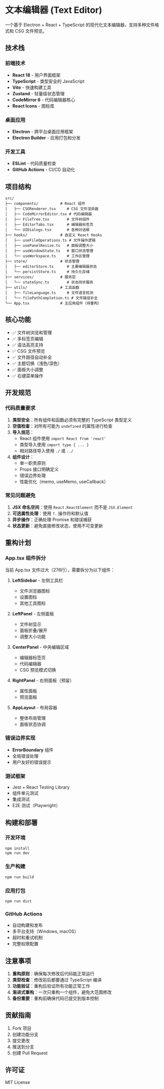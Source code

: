 # 文本编辑器 (Text Editor)

一个基于 Electron + React + TypeScript 的现代化文本编辑器，支持多种文件格式和 CSG 文件预览。

## 技术栈

### 前端技术
- **React 18** - 用户界面框架
- **TypeScript** - 类型安全的 JavaScript
- **Vite** - 快速构建工具
- **Zustand** - 轻量级状态管理
- **CodeMirror 6** - 代码编辑器核心
- **React Icons** - 图标库

### 桌面应用
- **Electron** - 跨平台桌面应用框架
- **Electron Builder** - 应用打包和分发

### 开发工具
- **ESLint** - 代码质量检查
- **GitHub Actions** - CI/CD 自动化

## 项目结构

```
src/
├── components/          # React 组件
│   ├── CSGRenderer.tsx     # CSG 文件渲染器
│   ├── CodeMirrorEditor.tsx # 代码编辑器
│   ├── FileTree.tsx        # 文件树组件
│   ├── EditorTabs.tsx      # 编辑器标签页
│   └── UIDialogs.tsx       # 各种对话框
├── hooks/               # 自定义 React Hooks
│   ├── useFileOperations.ts # 文件操作逻辑
│   ├── usePanelResize.ts   # 面板调整大小
│   ├── useWindowState.ts   # 窗口状态管理
│   └── useWorkspace.ts     # 工作区管理
├── store/               # 状态管理
│   ├── editorStore.ts      # 主要编辑器状态
│   └── persistStore.ts     # 持久化存储
├── services/            # 服务层
│   └── stateSync.ts        # 状态同步服务
├── utils/               # 工具函数
│   ├── fileLanguage.ts     # 文件语言检测
│   └── filePathCompletion.ts # 文件路径补全
└── App.tsx              # 主应用组件（待重构）
```

## 核心功能

- ✅ 文件树浏览和管理
- ✅ 多标签页编辑
- ✅ 语法高亮支持
- ✅ CSG 文件预览
- ✅ 文件路径自动补全
- ✅ 主题切换（浅色/深色）
- ✅ 面板大小调整
- ✅ 右键菜单操作

## 开发规范

### 代码质量要求
1. **类型安全**：所有组件和函数必须有完整的 TypeScript 类型定义
2. **空值检查**：对所有可能为 `undefined` 的属性进行检查
3. **导入规范**：
   - React 组件使用 `import React from 'react'`
   - 类型导入使用 `import type { ... }`
   - 相对路径导入使用 `./` 或 `../`
4. **组件设计**：
   - 单一职责原则
   - Props 接口明确定义
   - 错误边界处理
   - 性能优化（memo, useMemo, useCallback）

### 常见问题避免
1. **JSX 命名空间**：使用 `React.ReactElement` 而不是 `JSX.Element`
2. **可选属性处理**：使用 `?.` 操作符和默认值
3. **异步操作**：正确处理 Promise 和错误捕获
4. **状态更新**：避免直接修改状态，使用不可变更新

## 重构计划

### App.tsx 组件拆分
当前 App.tsx 文件过大（278行），需要拆分为以下组件：

1. **LeftSidebar** - 左侧工具栏
   - 文件浏览器图标
   - 设置图标
   - 其他工具图标

2. **LeftPanel** - 左侧面板
   - 文件树显示
   - 面板折叠/展开
   - 调整大小功能

3. **CenterPanel** - 中央编辑区域
   - 编辑器标签页
   - 代码编辑器
   - CSG 预览模式切换

4. **RightPanel** - 右侧面板（预留）
   - 属性面板
   - 预览面板

5. **AppLayout** - 布局容器
   - 整体布局管理
   - 面板状态协调

### 错误边界实现
- **ErrorBoundary** 组件
- 全局错误处理
- 用户友好的错误提示

### 测试框架
- Jest + React Testing Library
- 组件单元测试
- 集成测试
- E2E 测试（Playwright）

## 构建和部署

### 开发环境
```bash
npm install
npm run dev
```

### 生产构建
```bash
npm run build
```

### 应用打包
```bash
npm run dist
```

### GitHub Actions
- 自动构建和发布
- 多平台支持（Windows, macOS）
- 超时和重试机制
- 完整权限配置

## 注意事项

1. **重构原则**：确保每次修改后代码能正常运行
2. **类型检查**：修改前后都要通过 TypeScript 编译
3. **功能验证**：重构后验证所有功能正常工作
4. **渐进式重构**：一次只重构一个组件，避免大范围修改
5. **备份重要**：重构前确保代码已提交到版本控制

## 贡献指南

1. Fork 项目
2. 创建功能分支
3. 提交更改
4. 推送到分支
5. 创建 Pull Request

## 许可证

MIT License
